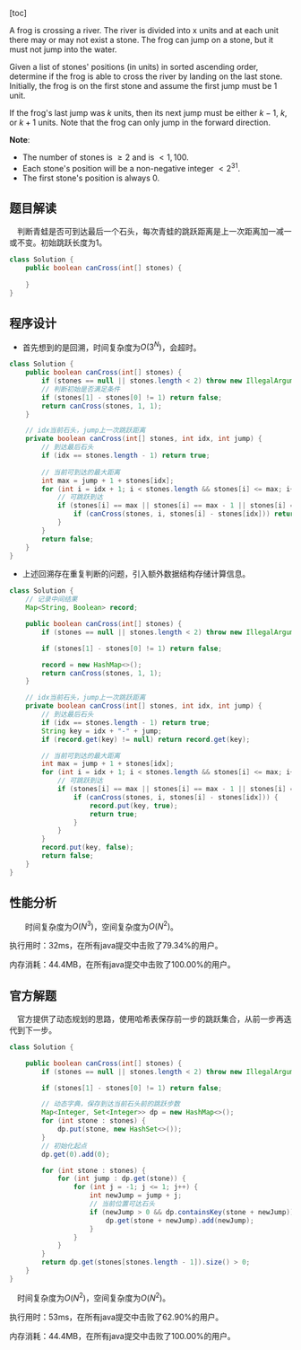 [toc]

A frog is crossing a river. The river is divided into x units and at each unit there may or may not exist a stone. The frog can jump on a stone, but it must not jump into the water.

Given a list of stones' positions (in units) in sorted ascending order, determine if the frog is able to cross the river by landing on the last stone. Initially, the frog is on the first stone and assume the first jump must be 1 unit.

If the frog's last jump was $k$ units, then its next jump must be either $k - 1$, $k$, or $k + 1$ units. Note that the frog can only jump in the forward direction.



**Note**:

* The number of stones is $\ge 2$ and is $< 1,100$.
* Each stone's position will be a non-negative integer $< 2^{31}$.
* The first stone's position is always $0$.



## 题目解读

&emsp;判断青蛙是否可到达最后一个石头，每次青蛙的跳跃距离是上一次距离加一减一或不变。初始跳跃长度为$1$。

```java
class Solution {
    public boolean canCross(int[] stones) {
        
    }
}
```

## 程序设计

* 首先想到的是回溯，时间复杂度为$O(3^N)$，会超时。

```java
class Solution {
    public boolean canCross(int[] stones) {
        if (stones == null || stones.length < 2) throw new IllegalArgumentException("invalid param");
		// 判断初始是否满足条件
        if (stones[1] - stones[0] != 1) return false;
        return canCross(stones, 1, 1);
    }

    // idx当前石头，jump上一次跳跃距离
    private boolean canCross(int[] stones, int idx, int jump) {
        // 到达最后石头
        if (idx == stones.length - 1) return true;
		
        // 当前可到达的最大距离
        int max = jump + 1 + stones[idx];
        for (int i = idx + 1; i < stones.length && stones[i] <= max; i++) {
            // 可跳跃到达
            if (stones[i] == max || stones[i] == max - 1 || stones[i] == max - 2) {
                if (canCross(stones, i, stones[i] - stones[idx])) return true;
            }
        }
        return false;
    }
}
```

* 上述回溯存在重复判断的问题，引入额外数据结构存储计算信息。

```java
class Solution {
    // 记录中间结果
    Map<String, Boolean> record;

    public boolean canCross(int[] stones) {
        if (stones == null || stones.length < 2) throw new IllegalArgumentException("invalid param");

        if (stones[1] - stones[0] != 1) return false;

        record = new HashMap<>();
        return canCross(stones, 1, 1);
    }

    // idx当前石头，jump上一次跳跃距离
    private boolean canCross(int[] stones, int idx, int jump) {
        // 到达最后石头
        if (idx == stones.length - 1) return true;
        String key = idx + "-" + jump;
        if (record.get(key) != null) return record.get(key);

        // 当前可到达的最大距离
        int max = jump + 1 + stones[idx];
        for (int i = idx + 1; i < stones.length && stones[i] <= max; i++) {
            // 可跳跃到达
            if (stones[i] == max || stones[i] == max - 1 || stones[i] == max - 2) {
                if (canCross(stones, i, stones[i] - stones[idx])) {
                    record.put(key, true);
                    return true;
                }
            }
        }
        record.put(key, false);
        return false;
    }
}
```

## 性能分析

&emsp;&emsp;时间复杂度为$O(N^3)$，空间复杂度为$O(N^2)$。

执行用时：32ms，在所有java提交中击败了79.34%的用户。

内存消耗：44.4MB，在所有java提交中击败了100.00%的用户。

## 官方解题

&emsp;官方提供了动态规划的思路，使用哈希表保存前一步的跳跃集合，从前一步再迭代到下一步。

```java
class Solution {

    public boolean canCross(int[] stones) {
        if (stones == null || stones.length < 2) throw new IllegalArgumentException("invalid param");

        if (stones[1] - stones[0] != 1) return false;

        // 动态字典，保存到达当前石头前的跳跃步数
        Map<Integer, Set<Integer>> dp = new HashMap<>();
        for (int stone : stones) {
            dp.put(stone, new HashSet<>());
        }
        // 初始化起点
        dp.get(0).add(0);

        for (int stone : stones) {
            for (int jump : dp.get(stone)) {
                for (int j = -1; j <= 1; j++) {
                    int newJump = jump + j;
                    // 当前位置可达石头
                    if (newJump > 0 && dp.containsKey(stone + newJump)) {
                        dp.get(stone + newJump).add(newJump);
                    }
                }
            }
        }
        return dp.get(stones[stones.length - 1]).size() > 0;
    }
}
```

&emsp;时间复杂度为$O(N^2)$，空间复杂度为$O(N^2)$。

执行用时：53ms，在所有java提交中击败了62.90%的用户。

内存消耗：44.4MB，在所有java提交中击败了100.00%的用户。